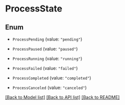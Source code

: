 # ProcessState

## Enum


* `ProcessPending` (value: `"pending"`)

* `ProcessPaused` (value: `"paused"`)

* `ProcessRunning` (value: `"running"`)

* `ProcessFailed` (value: `"failed"`)

* `ProcessCompleted` (value: `"completed"`)

* `ProcessCanceled` (value: `"canceled"`)


[[Back to Model list]](../README.md#documentation-for-models) [[Back to API list]](../README.md#documentation-for-api-endpoints) [[Back to README]](../README.md)


